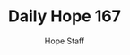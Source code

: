 ---
image: /assets/img/daily-hope-default-artwork.png
title: Daily Hope 167
number: 167
categories:
  - Daily Hope
author: Hope Staff
notes: Daily Hope 167
embed: >-
  EMBED_GOES_HERE
---